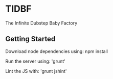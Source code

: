 TIDBF
=====

The Infinite Dubstep Baby Factory

Getting Started
---------------

Download node dependencies using:
    npm install

Run the server using:
    'grunt'

Lint the JS with:
    'grunt jshint'

